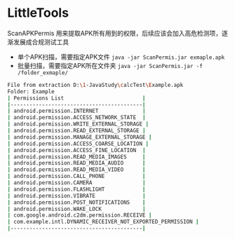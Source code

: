 # LittleTools
ScanAPKPermis 用来提取APK所有用到的权限，后续应该会加入高危检测项，逐渐发展成合规测试工具
- 单个APK扫描，需要指定APK文件 `java -jar ScanPermis.jar exmaple.apk`
- 批量扫描，需要指定APK所在文件夹 `java -jar ScanPermis.jar -f /folder_exmaple/`
```bash
File from extraction D:\1-JavaStudy\calcTest\Example.apk
Folder: Example
| Permissions List                         |
|------------------------------------------|
| android.permission.INTERNET              |
| android.permission.ACCESS_NETWORK_STATE  |
| android.permission.WRITE_EXTERNAL_STORAGE |
| android.permission.READ_EXTERNAL_STORAGE |
| android.permission.MANAGE_EXTERNAL_STORAGE |
| android.permission.ACCESS_COARSE_LOCATION |
| android.permission.ACCESS_FINE_LOCATION  |
| android.permission.READ_MEDIA_IMAGES     |
| android.permission.READ_MEDIA_AUDIO      |
| android.permission.READ_MEDIA_VIDEO      |
| android.permission.CALL_PHONE            |
| android.permission.CAMERA                |
| android.permission.FLASHLIGHT            |
| android.permission.VIBRATE               |
| android.permission.POST_NOTIFICATIONS    |
| android.permission.WAKE_LOCK             |
| com.google.android.c2dm.permission.RECEIVE |
| com.example.intl.DYNAMIC_RECEIVER_NOT_EXPORTED_PERMISSION |
|------------------------------------------|
```
